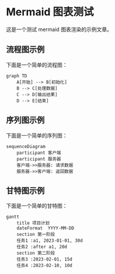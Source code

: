 # Mermaid 图表测试

这是一个测试 mermaid 图表渲染的示例文章。

## 流程图示例

下面是一个简单的流程图：

```mermaid
graph TD
    A[开始] --> B[初始化]
    B --> C[处理数据]
    C --> D[输出结果]
    D --> E[结束]
```

## 序列图示例

下面是一个简单的序列图：

```mermaid
sequenceDiagram
    participant 客户端
    participant 服务器
    客户端->>服务器: 请求数据
    服务器->>客户端: 返回数据
```

## 甘特图示例

下面是一个简单的甘特图：

```mermaid
gantt
    title 项目计划
    dateFormat  YYYY-MM-DD
    section 第一阶段
    任务1 :a1, 2023-01-01, 30d
    任务2 :after a1, 20d
    section 第二阶段
    任务3 :2023-02-01, 15d
    任务4 :2023-02-10, 10d
